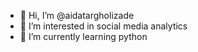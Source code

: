 - 👋 Hi, I’m @aidatargholizade
- 👀 I’m interested in social media analytics
- 🌱 I’m currently learning python

